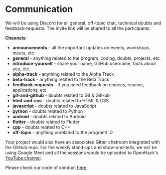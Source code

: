 # Communication

We will be using Discord for all general, off-topic chat, technical doubts and feedback-requests. The invite link will be shared to all the participants.

**Channels:**

* **announcements** - all the important updates on events, workshops, meets, etc
* **general** - anything related to the program, coding, doubts, projects, etc.
* **introduce-yourself** - share your name, GitHub username, facts about you, etc.
* **alpha-track** - anything related to the Alpha Track
* **beta-track** - anything related to the Beta Track
* **feedback-requests** - if you need feedback on choices, resume, applications, etc
* **git-and-github** - doubts related to Git & GitHub
* **html-and-css**  - doubts related to HTML & CSS
* **javascript**  - doubts related to JavaScript
* **python**  - doubts related to Python
* **android**  - doubts related to Android
* **flutter**  - doubts related to Flutter
* **cpp**  - doubts related to C++
* **off-topic** - anything unrelated to the program! :D

Your project would also have an associated Gitter chatroom integrated with the GitHub repo. For the weekly stand-ups and show-and-tells, we will be using Google Meet and all the sessions would be uploaded to OpenHack's [YouTube channel](https://www.youtube.com/channel/UCWFTHKmCRTlBx-XWhHuGSKg).

Please check our code of conduct [here](https://openhack.gitbook.io/openhack-20/code-of-conduct).

